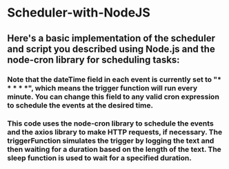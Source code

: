 # Scheduler-with-NodeJS

## Here's a basic implementation of the scheduler and script you described using Node.js and the node-cron library for scheduling tasks:

### Note that the dateTime field in each event is currently set to "* * * * *", which means the trigger function will run every minute. You can change this field to any valid cron expression to schedule the events at the desired time.

### This code uses the node-cron library to schedule the events and the axios library to make HTTP requests, if necessary. The triggerFunction simulates the trigger by logging the text and then waiting for a duration based on the length of the text. The sleep function is used to wait for a specified duration.